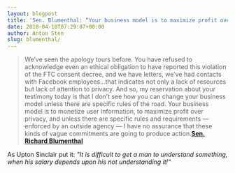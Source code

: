 ```yaml
---
layout: blogpost
title: 'Sen. Blumenthal: “Your business model is to maximize profit over privacy.”'
date: 2018-04-18T07:29:07+00:00
author: Anton Sten
slug: blumenthal/
---
```


>We’ve seen the apology tours before. You have refused to acknowledge even an ethical obligation to have reported this violation of the FTC consent decree, and we have letters, we’ve had contacts with Facebook employees…that indicates not only a lack of resources but lack of attention to privacy. And so, my reservation about your testimony today is that I don’t see how you can change your business model unless there are specific rules of the road. Your business model is to monetize user information, to maximize profit over privacy, and unless there are specific rules and requirements — enforced by an outside agency — I have no assurance that these kinds of vague commitments are going to produce action.**[Sen. Richard Blumenthal](https://arstechnica.com/tech-policy/2018/04/facebook-ceo-puts-on-suit-and-a-smile-to-try-to-seduce-assuage-senators/)**

As Upton Sinclair put it: _"It is difficult to get a man to understand something, when his salary depends upon his not understanding it!"_
